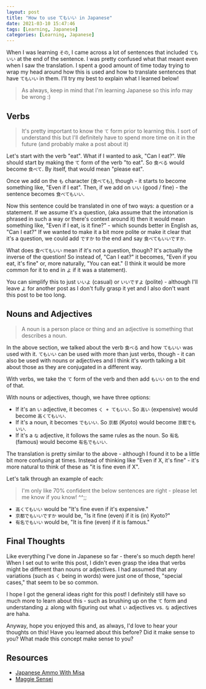 ```yaml
---
layout: post
title: "How to use てもいい in Japanese"
date: 2021-03-10 15:47:46
tags: [Learning, Japanese]
categories: [Learning, Japanese]
---
```


When I was learning `その`, I came across a lot of sentences that included `てもいい` at the
end of the sentence. I was pretty confused what that meant even when I saw the translation. I spent
a good amount of time today trying to wrap my head around how this is used and how to translate
sentences that have `てもいい` in them. I'll try my best to explain what I learned below!

> As always, keep in mind that I'm learning Japanese so this info may be wrong :)

## Verbs

> It's pretty important to know the `て` form prior to learning this. I sort of understand this
> but I'll definitely have to spend more time on it in the future (and probably make a post about it)

Let's start with the verb "eat". What if I wanted to ask, "Can I eat?". We should start by making
the `て` form of the verb "to eat". So `食べる` would become `食べて`. By itself, that would mean
"please eat".

Once we add on the `も` character (`食べても`), though - it starts to become something like,
"Even if I eat". Then, if we add on `いい` (good / fine) - the sentence becomes `食べてもいい`.

Now this sentence could be translated in one of two ways: a question or a statement.
If we assume it's a question, (aka assume that the intonation is phrased in such a way or
there's context around it) then it would mean something like, "Even if I eat, is it fine?" - which
sounds better in English as, "Can I eat?" If we wanted to make it a bit more polite or make it clear
that it's a question, we could add `ですか` to the end and say `食べてもいいですか`.

What does `食べてもいい` mean if it's not a question, though? It's actually the inverse of the
question! So instead of, "Can I eat?" it becomes, "Even if you eat, it's fine" or, more naturally,
"You can eat." (I think it would be more common for it to end in `よ` if it was a statement).

You can simplify this to just `いいよ` (casual) or `いいですよ` (polite) - although I'll leave `よ`
for another post as I don't fully grasp it yet and I also don't want this post to be too long.

## Nouns and Adjectives

> A noun is a person place or thing and an adjective is something that describes a noun.

In the above section, we talked about the verb `食べる` and how `てもいい` was used with it.
`てもいい` can be used with more than just verbs, though - it can also be used with nouns or
adjectives and I think it's worth talking a bit about those as they are conjugated in a different way.

With verbs, we take the `て` form of the verb and then add `もいい` on to the end of that.

With nouns or adjectives, though, we have three options:

- If it's an `い` adjective, it becomes `く + てもいい`. So `高い` (expensive) would become `高くてもいい`.
- If it's a noun, it becomes `でもいい`. So `京都` (Kyoto) would become `京都でもいい`.
- If it's a `な` adjective, it follows the same rules as the noun. So `有名` (famous) would become `有名でもいい`.

The translation is pretty similar to the above - although I found it to be a little bit more
confusing at times. Instead of thinking like "Even if X, it's fine" - it's more natural to think
of these as "it is fine even if X".

Let's talk through an example of each:

> I'm only like 70% confident the below sentences are right - please let me know if you know! ^^;;

- `高くてもいい` would be "It's fine even if it's expensive."
- `京都でもいいですか` would be, "Is it fine (even) if it is (in) Kyoto?"
- `有名でもいい` would be, "It is fine (even) if it is famous."

## Final Thoughts

Like everything I've done in Japanese so far - there's so much depth here! When I set out to write
this post, I didn't even grasp the idea that verbs might be different than nouns or adjectives. I
had assumed that any variations (such as `く` being in words) were just one of those, "special
cases," that seem to be so common.

I hope I got the general ideas right for this post! I definitely still have so much more to learn
about this - such as brushing up on the `て` form and understanding `よ` along with figuring out
what `い` adjectives vs. `な` adjectives are haha.

Anyway, hope you enjoyed this and, as always, I'd love to hear your thoughts on this! Have you
learned about this before? Did it make sense to you? What made this concept make sense to you?

## Resources

- [Japanese Ammo With Misa](https://youtu.be/nzWMEOla0iM)
- [Maggie Sensei](https://maggiesensei.com/2015/06/22/how-to-use-%E3%81%A6%E3%82%82-temo/)

